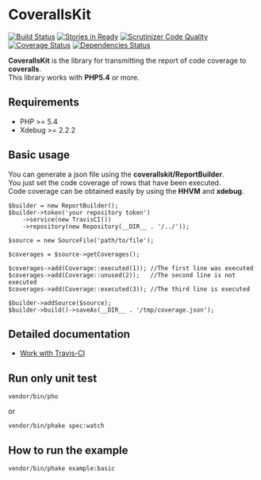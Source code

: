 CoverallsKit
====================================

[![Build Status](https://travis-ci.org/holyshared/coveralls-kit.png?branch=master)](https://travis-ci.org/holyshared/coveralls-kit)
[![Stories in Ready](https://badge.waffle.io/holyshared/coveralls-kit.png?label=ready&title=Ready)](https://waffle.io/holyshared/coveralls-kit)
[![Scrutinizer Code Quality](https://scrutinizer-ci.com/g/holyshared/coveralls-kit/badges/quality-score.png?s=659a62f282026153701b67aadcb2398529c9495d)](https://scrutinizer-ci.com/g/holyshared/coveralls-kit/)
[![Coverage Status](https://coveralls.io/repos/holyshared/coveralls-kit/badge.png?branch=master)](https://coveralls.io/r/holyshared/coveralls-kit?branch=master)
[![Dependencies Status](https://depending.in/holyshared/coveralls-kit.png)](http://depending.in/holyshared/coveralls-kit)

**CoverallsKit** is the library for transmitting the report of code coverage to **coveralls**.  
This library works with **PHP5.4** or more.

Requirements
------------------------------------

* PHP >= 5.4
* Xdebug >= 2.2.2

Basic usage
------------------------------------

You can generate a json file using the **coverallskit/ReportBuilder**.  
You just set the code coverage of rows that have been executed.  
Code coverage can be obtained easily by using the **HHVM** and **xdebug**.

	$builder = new ReportBuilder();
	$builder->token('your repository token')
		->service(new TravisCI())
		->repository(new Repository(__DIR__ . '/../'));

	$source = new SourceFile('path/to/file');

	$coverages = $source->getCoverages();

	$coverages->add(Coverage::executed(1));	//The first line was executed
	$coverages->add(Coverage::unused(2));	//The second line is not executed
	$coverages->add(Coverage::executed(3));	//The third line is executed

	$builder->addSource($source);
	$builder->build()->saveAs(__DIR__ . '/tmp/coverage.json');


Detailed documentation
-----------------------------------

* [Work with Travis-CI](docs/travis-ci.md)


Run only unit test
------------------------------------

	vendor/bin/pho

or

	vendor/bin/phake spec:watch

How to run the example
------------------------------------

	vendor/bin/phake example:basic
